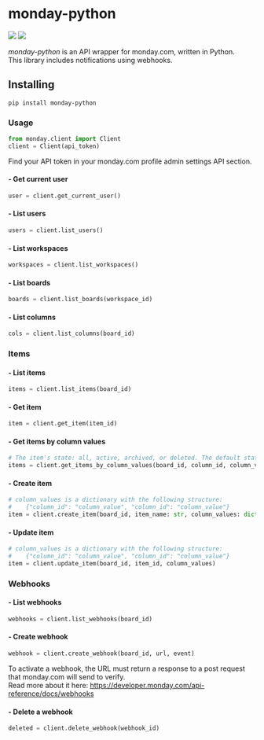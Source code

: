 # monday-python
![](https://img.shields.io/badge/version-0.1.0-success) ![](https://img.shields.io/badge/Python-3.8%20|%203.9%20|%203.10%20|%203.11-4B8BBE?logo=python&logoColor=white)  

*monday-python* is an API wrapper for monday.com, written in Python.  
This library includes notifications using webhooks.
## Installing
```
pip install monday-python
```
### Usage
```python
from monday.client import Client
client = Client(api_token)
```
Find your API token in your monday.com profile admin settings API section.

#### - Get current user
```python
user = client.get_current_user()
```
#### - List users
```python
users = client.list_users()
```
#### - List workspaces
```python
workspaces = client.list_workspaces()
```
#### - List boards
```python
boards = client.list_boards(workspace_id)
```
#### - List columns
```python
cols = client.list_columns(board_id)
```
### Items
#### - List items
```python
items = client.list_items(board_id)
```
#### - Get item
```python
item = client.get_item(item_id)
```
#### - Get items by column values
```python
# The item's state: all, active, archived, or deleted. The default state is active.
items = client.get_items_by_column_values(board_id, column_id, column_value, limit=50, state="active")
```
#### - Create item
```python
# column_values is a dictionary with the following structure:
#    {"column_id": "column_value", "column_id": "column_value"}
item = client.create_item(board_id, item_name: str, column_values: dict = None)
```
#### - Update item
```python
# column_values is a dictionary with the following structure:
#    {"column_id": "column_value", "column_id": "column_value"}
item = client.update_item(board_id, item_id, column_values)
```
### Webhooks
#### - List webhooks
```python
webhooks = client.list_webhooks(board_id)
```
#### - Create webhook
```python
webhook = client.create_webhook(board_id, url, event)
```
To activate a webhook, the URL must return a response to a post request that monday.com will send to verify.  
Read more about it here: https://developer.monday.com/api-reference/docs/webhooks
#### - Delete a webhook
```python
deleted = client.delete_webhook(webhook_id)
```
